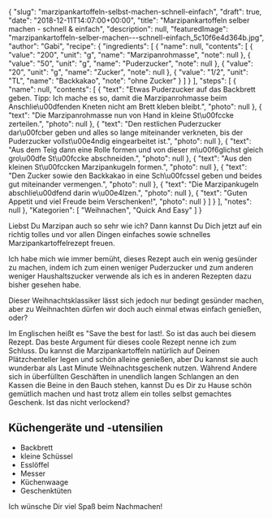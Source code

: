 {
    "slug": "marzipankartoffeln-selbst-machen-schnell-einfach",
    "draft": true,
    "date": "2018-12-11T14:07:00+00:00",
    "title": "Marzipankartoffeln selber machen - schnell & einfach",
    "description": null,
    "featuredImage": "marzipankartoffeln-selber-machen---schnell-einfach_5c10f6e4d364b.jpg",
    "author": "Gabi",
    "recipe": {
        "ingredients": [
            {
                "name": null,
                "contents": [
                    {
                        "value": "200",
                        "unit": "g",
                        "name": "Marzipanrohmasse",
                        "note": null
                    },
                    {
                        "value": "50",
                        "unit": "g",
                        "name": "Puderzucker",
                        "note": null
                    },
                    {
                        "value": "20",
                        "unit": "g",
                        "name": "Zucker",
                        "note": null
                    },
                    {
                        "value": "1\/2",
                        "unit": "TL",
                        "name": "Backkakao",
                        "note": "ohne Zucker"
                    }
                ]
            }
        ],
        "steps": [
            {
                "name": null,
                "contents": [
                    {
                        "text": "Etwas Puderzucker auf das Backbrett geben. Tipp: Ich mache es so, damit die Marzipanrohmasse beim Anschlie\u00dfenden Kneten nicht am Brett kleben bleibt.",
                        "photo": null
                    },
                    {
                        "text": "Die Marzipanrohmasse nun von Hand in kleine St\u00fccke zerteilen.",
                        "photo": null
                    },
                    {
                        "text": "Den restlichen Puderzucker dar\u00fcber geben und alles so lange miteinander verkneten, bis der Puderzucker vollst\u00e4ndig eingearbeitet ist.",
                        "photo": null
                    },
                    {
                        "text": "Aus dem Teig dann eine Rolle formen und von dieser m\u00f6glichst gleich gro\u00dfe St\u00fccke abschneiden.",
                        "photo": null
                    },
                    {
                        "text": "Aus den kleinen St\u00fccken Marzipankugeln formen.",
                        "photo": null
                    },
                    {
                        "text": "Den Zucker sowie den Backkakao in eine Sch\u00fcssel geben und beides gut miteinander vermengen.",
                        "photo": null
                    },
                    {
                        "text": "Die Marzipankugeln abschlie\u00dfend darin w\u00e4lzen.",
                        "photo": null
                    },
                    {
                        "text": "Guten Appetit und viel Freude beim Verschenken!",
                        "photo": null
                    }
                ]
            }
        ],
        "notes": null
    },
    "Kategorien": [
        "Weihnachen",
        "Quick And Easy"
    ]
}

Liebst Du Marzipan auch so sehr wie ich? Dann kannst Du Dich jetzt auf ein richtig tolles und vor allen Dingen einfaches sowie schnelles Marzipankartoffelrezept freuen.

Ich habe mich wie immer bemüht, dieses Rezept auch ein wenig gesünder zu machen, indem ich zum einen weniger Puderzucker und zum anderen weniger Haushaltszucker verwende als ich es in anderen Rezepten dazu bisher gesehen habe.

Dieser Weihnachtsklassiker lässt sich jedoch nur bedingt gesünder machen, aber zu Weihnachten dürfen wir doch auch einmal etwas einfach  genießen, oder?

Im Englischen heißt es "Save the best for last!. So ist das auch bei diesem Rezept. Das beste Argument für dieses coole Rezept nenne ich zum Schluss. Du kannst die Marzipankartoffeln natürlich auf Deinen Plätzchenteller legen und schön alleine genießen, aber Du kannst sie auch wunderbar als Last Minute Weihnachtsgeschenk nutzen. Während Andere sich in überfüllten Geschäften in unendlich langen Schlangen an den Kassen die Beine in den Bauch stehen, kannst Du es Dir zu Hause schön gemütlich machen und hast trotz allem ein tolles selbst gemachtes Geschenk. Ist das nicht verlockend?


## Küchengeräte und -utensilien
-  Backbrett
- kleine Schüssel
- Esslöffel
- Messer
- Küchenwaage
- Geschenktüten


Ich wünsche Dir viel Spaß beim Nachmachen!